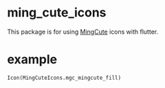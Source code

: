 # ming_cute_icons 
This package is for using [MingCute](https://github.com/Richard9394/MingCute) icons with flutter.

# example 
```
Icon(MingCuteIcons.mgc_mingcute_fill)
```
